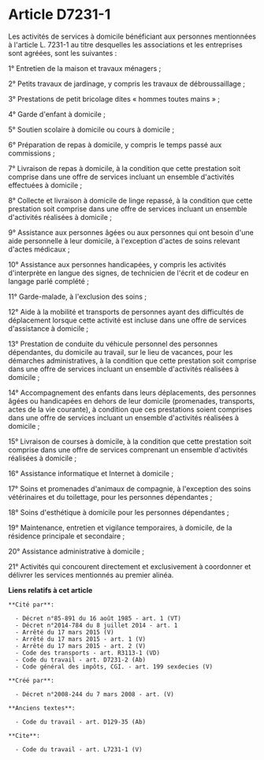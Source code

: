 # Article D7231-1

Les activités de services à domicile bénéficiant aux personnes mentionnées à l'article L. 7231-1 au titre desquelles les
associations et les entreprises sont agréées, sont les suivantes : 

1° Entretien de la maison et travaux ménagers ; 

2° Petits travaux de jardinage, y compris les travaux de débroussaillage ; 

3° Prestations de petit bricolage dites « hommes toutes mains » ; 

4° Garde d'enfant à domicile ; 

5° Soutien scolaire à domicile ou cours à domicile ; 

6° Préparation de repas à domicile, y compris le temps passé aux commissions ; 

7° Livraison de repas à domicile, à la condition que cette prestation soit comprise dans une offre de services incluant un
ensemble d'activités effectuées à domicile ; 

8° Collecte et livraison à domicile de linge repassé, à la condition que cette prestation soit comprise dans une offre de
services incluant un ensemble d'activités réalisées à domicile ; 

9° Assistance aux personnes âgées ou aux personnes qui ont besoin d'une aide personnelle à leur domicile, à l'exception
d'actes de soins relevant d'actes médicaux ; 

10° Assistance aux personnes handicapées, y compris les activités d'interprète en langue des signes, de technicien de l'écrit
et de codeur en langage parlé complété ; 

11° Garde-malade, à l'exclusion des soins ; 

12° Aide à la mobilité et transports de personnes ayant des difficultés de déplacement lorsque cette activité est incluse
dans une offre de services d'assistance à domicile ; 

13° Prestation de conduite du véhicule personnel des personnes dépendantes, du domicile au travail, sur le lieu de vacances,
pour les démarches administratives, à la condition que cette prestation soit comprise dans une offre de services incluant un
ensemble d'activités réalisées à domicile ; 

14° Accompagnement des enfants dans leurs déplacements, des personnes âgées ou handicapées en dehors de leur domicile
(promenades, transports, actes de la vie courante), à condition que ces prestations soient comprises dans une offre de
services incluant un ensemble d'activités réalisées à domicile ; 

15° Livraison de courses à domicile, à la condition que cette prestation soit comprise dans une offre de services comprenant
un ensemble d'activités réalisées à domicile ; 

16° Assistance informatique et Internet à domicile ; 

17° Soins et promenades d'animaux de compagnie, à l'exception des soins vétérinaires et du toilettage, pour les personnes
dépendantes ; 

18° Soins d'esthétique à domicile pour les personnes dépendantes ; 

19° Maintenance, entretien et vigilance temporaires, à domicile, de la résidence principale et secondaire ; 

20° Assistance administrative à domicile ; 

21° Activités qui concourent directement et exclusivement à coordonner et délivrer les services mentionnés au premier alinéa.

**Liens relatifs à cet article**

	**Cité par**:

	  - Décret n°85-891 du 16 août 1985 - art. 1 (VT)
	  - Décret n°2014-784 du 8 juillet 2014 - art. 1
	  - Arrêté du 17 mars 2015 (V)
	  - Arrêté du 17 mars 2015 - art. 1 (V)
	  - Arrêté du 17 mars 2015 - art. 2 (V)
	  - Code des transports - art. R3113-1 (VD)
	  - Code du travail - art. D7231-2 (Ab)
	  - Code général des impôts, CGI. - art. 199 sexdecies (V)

	**Créé par**:

	  - Décret n°2008-244 du 7 mars 2008 - art. (V)

	**Anciens textes**:

	  - Code du travail - art. D129-35 (Ab)

	**Cite**:

	  - Code du travail - art. L7231-1 (V)
